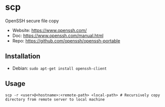 # scp

OpenSSH secure file copy

- Website: <https://www.openssh.com/>
- Doc: <https://www.openssh.com/manual.html>
- Repo: <https://github.com/openssh/openssh-portable>

## Installation

- Debian: `sudo apt-get install openssh-client`

## Usage

```text
scp -r <user>@<hostname>:<remote-path> <local-path> # Recursively copy directory from remote server to local machine
```
